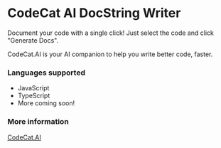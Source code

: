 # CodeCat AI DocString Writer

Document your code with a single click! Just select the code and click "Generate Docs".

CodeCat.AI is your AI companion to help you write better code, faster.

### Languages supported

- JavaScript
- TypeScript
- More coming soon!


### More information

[CodeCat.AI](https://codecat.ai/)